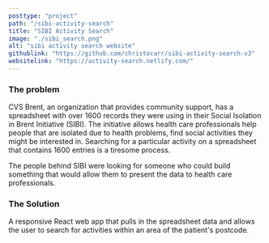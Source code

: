 ```yaml
---
posttype: "project"
path: "/sibi-activity-search"
title: "SIBI Activity Search"
image: "./sibi_search.png"
alt: "sibi activity search website"
githublink: "https://github.com/christocarr/sibi-activity-search-v3"
websitelink: "https://activity-search.netlify.com/"
---
```


### The problem

CVS Brent, an organization that provides community support, has a spreadsheet with over 1600 records they were using in their Social Isolation in Brent Initiative (SIBI). The initiative allows health care professionals help people that are isolated due to health problems, find social activities they might be interested in. Searching for a particular activity on a spreadsheet that contains 1600 entries is a tiresome process.

The people behind SIBI were looking for someone who could build something that would allow them to present the data to health care professionals.

### The Solution

A responsive React web app that pulls in the spreadsheet data and allows the user to search for activities within an area of the patient's postcode.

<!-- [Github repo](https://github.com/christocarr/sibi-activity-search-v3)

[Website](https://activity-search.netlify.com/) -->